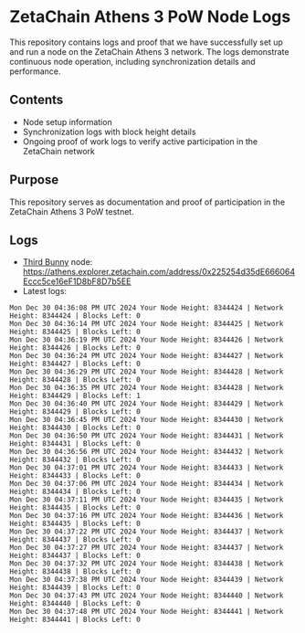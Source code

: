 # ZetaChain Athens 3 PoW Node Logs
This repository contains logs and proof that we have successfully set up and run a node on the ZetaChain Athens 3 network. The logs demonstrate continuous node operation, including synchronization details and performance.

## Contents
- Node setup information
- Synchronization logs with block height details
- Ongoing proof of work logs to verify active participation in the ZetaChain network

## Purpose
This repository serves as documentation and proof of participation in the ZetaChain Athens 3 PoW testnet.

## Logs

- [Third Bunny](https://thirdbunny.xyz/) node: https://athens.explorer.zetachain.com/address/0x225254d35dE666064Eccc5ce16eF1D8bF8D7b5EE
- Latest logs:
```
Mon Dec 30 04:36:08 PM UTC 2024 Your Node Height: 8344424 | Network Height: 8344424 | Blocks Left: 0
Mon Dec 30 04:36:14 PM UTC 2024 Your Node Height: 8344425 | Network Height: 8344425 | Blocks Left: 0
Mon Dec 30 04:36:19 PM UTC 2024 Your Node Height: 8344426 | Network Height: 8344426 | Blocks Left: 0
Mon Dec 30 04:36:24 PM UTC 2024 Your Node Height: 8344427 | Network Height: 8344427 | Blocks Left: 0
Mon Dec 30 04:36:29 PM UTC 2024 Your Node Height: 8344428 | Network Height: 8344428 | Blocks Left: 0
Mon Dec 30 04:36:35 PM UTC 2024 Your Node Height: 8344428 | Network Height: 8344429 | Blocks Left: 1
Mon Dec 30 04:36:40 PM UTC 2024 Your Node Height: 8344429 | Network Height: 8344429 | Blocks Left: 0
Mon Dec 30 04:36:45 PM UTC 2024 Your Node Height: 8344430 | Network Height: 8344430 | Blocks Left: 0
Mon Dec 30 04:36:50 PM UTC 2024 Your Node Height: 8344431 | Network Height: 8344431 | Blocks Left: 0
Mon Dec 30 04:36:56 PM UTC 2024 Your Node Height: 8344432 | Network Height: 8344432 | Blocks Left: 0
Mon Dec 30 04:37:01 PM UTC 2024 Your Node Height: 8344433 | Network Height: 8344433 | Blocks Left: 0
Mon Dec 30 04:37:06 PM UTC 2024 Your Node Height: 8344434 | Network Height: 8344434 | Blocks Left: 0
Mon Dec 30 04:37:11 PM UTC 2024 Your Node Height: 8344435 | Network Height: 8344435 | Blocks Left: 0
Mon Dec 30 04:37:16 PM UTC 2024 Your Node Height: 8344436 | Network Height: 8344435 | Blocks Left: 0
Mon Dec 30 04:37:22 PM UTC 2024 Your Node Height: 8344437 | Network Height: 8344437 | Blocks Left: 0
Mon Dec 30 04:37:27 PM UTC 2024 Your Node Height: 8344437 | Network Height: 8344437 | Blocks Left: 0
Mon Dec 30 04:37:32 PM UTC 2024 Your Node Height: 8344438 | Network Height: 8344438 | Blocks Left: 0
Mon Dec 30 04:37:38 PM UTC 2024 Your Node Height: 8344439 | Network Height: 8344439 | Blocks Left: 0
Mon Dec 30 04:37:43 PM UTC 2024 Your Node Height: 8344440 | Network Height: 8344440 | Blocks Left: 0
Mon Dec 30 04:37:48 PM UTC 2024 Your Node Height: 8344441 | Network Height: 8344441 | Blocks Left: 0
```
